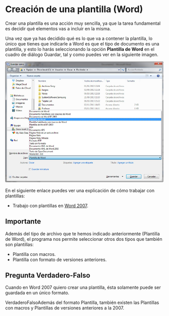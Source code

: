 # Creación de una plantilla (Word)

Crear una plantilla es una acción muy sencilla, ya que la tarea fundamental es decidir qué elementos vas a incluir en la misma.

Una vez que ya has decidido qué es lo que va a contener la plantilla, lo único que tienes que indicarle a Word es que el tipo de documento es una plantilla, y esto lo harás seleccionando la opción **Plantilla de Word** en el cuadro de diálogo Guardar, tal y como puedes ver en la siguiente imagen.


![Fig. 1.38. Guardado de un documento con el formato de plantilla en Word 2007. Captura propia.](img/1Imagen_29.jpg)




En el siguiente enlace puedes ver una explicación de cómo trabajar con plantillas:

*   Trabajo con plantillas en [Word 2007](http://office.microsoft.com/es-es/word-help/crear-una-plantilla-HA010030754.aspx?CTT=1 "Trabajando con plantillas en Word").

## Importante

Además del tipo de archivo que te hemos indicado anteriormente (Plantilla de Word), el programa nos permite seleccionar otros dos tipos que también son plantillas:

*   Plantilla con macros.
*   Plantilla con formato de versiones anteriores.

## Pregunta Verdadero-Falso

<quiz name=""><question><p>Cuando en Word 2007 quiero crear una plantilla, ésta solamente puede ser guardada en un único formato.</p><answer>Verdadero</answer><answer correct>Falso</answer><explanation>Además del formato Plantilla, también existen las Plantillas con macros y Plantillas de versiones anteriores a la 2007.</explanation></question></quiz>

